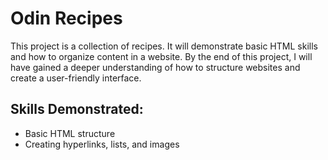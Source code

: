 # Odin Recipes

This project is a collection of recipes. It will demonstrate basic HTML skills and how to organize content in a website. By the end of this project, I will have gained a deeper understanding of how to structure websites and create a user-friendly interface.

## Skills Demonstrated:
- Basic HTML structure
- Creating hyperlinks, lists, and images